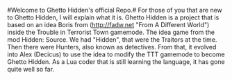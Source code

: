 #Welcome to Ghetto Hidden's official Repo.#
For those of you that are new to Ghetto Hidden, I will explain what it is.
Ghetto Hidden is a project that is based on an idea Boris from (http://fadw.net "From A Different World") inside the Trouble in Terrorist Town gamemode.
The idea game from the mod Hidden: Source. We had "Hidden", that were the Traitors at the time. Then there were Hunters, also known as detectives.
From that, it evolved into Alex (Decicus) to use the idea to modify the TTT gamemode to become Ghetto Hidden. As a Lua coder that is still learning the language, it has gone quite well so far.